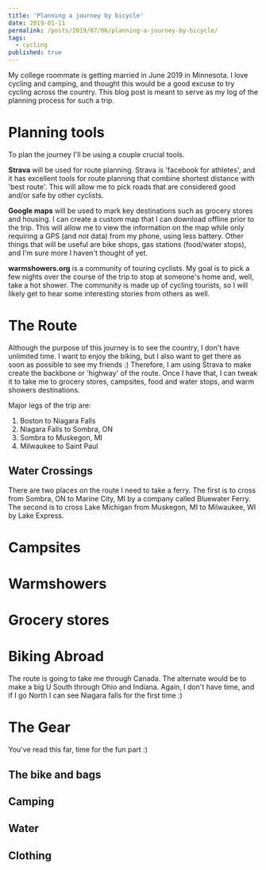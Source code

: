 ```yaml
---
title: 'Planning a journey by bicycle'
date: 2019-01-11
permalink: /posts/2019/07/06/planning-a-journey-by-bicycle/
tags:
  - cycling
published: true
---
```


My college roommate is getting married in June 2019 in Minnesota.
I love cycling and camping, and thought this would be a good excuse to try cycling across the country.
This blog post is meant to serve as my log of the planning process for such a trip.

Planning tools
====

To plan the journey I'll be using a couple crucial tools.

**Strava** will be used for route planning.
Strava is 'facebook for athletes', and it has excellent tools for route planning that combine shortest distance with 'best route'.
This will allow me to pick roads that are considered good and/or safe by other cyclists.

**Google maps** will be used to mark key destinations such as grocery stores and housing.
I can create a custom map that I can download offline prior to the trip.
This will allow me to view the information on the map while only requiring a GPS (and _not_ data) from my phone, using less battery.
Other things that will be useful are bike shops, gas stations (food/water stops), and I'm sure more I haven't thought of yet.

**warmshowers.org** is a community of touring cyclists.
My goal is to pick a few nights over the course of the trip to stop at someone's home and, well, take a hot shower.
The community is made up of cycling tourists, so I will likely get to hear some interesting stories from others as well.

The Route
===============
Although the purpose of this journey is to see the country, I don't have unlimited time.
I want to enjoy the biking, but I also want to get there as soon as possible to see my friends :)
Therefore, I am using Strava to make create the backbone or 'highway' of the route.
Once I have that, I can tweak it to take me to grocery stores, campsites, food and water stops, and warm showers destinations.

Major legs of the trip are:
1. Boston to Niagara Falls
2. Niagara Falls to Sombra, ON
3. Sombra to Muskegon, MI
4. Milwaukee to Saint Paul

Water Crossings
-------
There are two places on the route I need to take a ferry.
The first is to cross from Sombra, ON to Marine City, MI by a company called Bluewater Ferry.
The second is to cross Lake Michigan from Muskegon, MI to Milwaukee, WI by Lake Express.

Campsites
=============

Warmshowers
====

Grocery stores
====

Biking Abroad
===============
The route is going to take me through Canada.
The alternate would be to make a big U South through Ohio and Indiana.
Again, I don't have time, and if I go North I can see Niagara falls for the first time :)

The Gear
===============
You've read this far, time for the fun part :)

The bike and bags
------------

Camping
-----------

Water
-----------

Clothing
-----------
